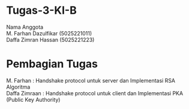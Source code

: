 # Tugas-3-KI-B
Nama Anggota  
M. Farhan Dazulfikar (5025221011)  
Daffa Zimran Hassan (5025221223)

# Pembagian Tugas
M. Farhan : Handshake protocol untuk server dan Implementasi RSA Algoritma  
Daffa Zimraan : Handshake protocol untuk client dan Implementasi PKA (Public Key Authority)
